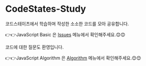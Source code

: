 # CodeStates-Study
코드스테이츠에서 학습하며 작성한 소소한 코드를 모아 공유합니다.  

👉👉JavaScript Basic 은 [Issues] 메뉴에서 확인해주세요.😊😊

코드에 대한 질문도 환영입니다.

[Issues]: https://github.com/jangwonyoon/Codestates-study/issues


👉👉JavaScript Algorithm 은 [Algorithm] 메뉴에서 확인해주세요.😊😊

[Algorithm]: https://github.com/jangwonyoon/CodeStates-Study/tree/master/_Algorithm
